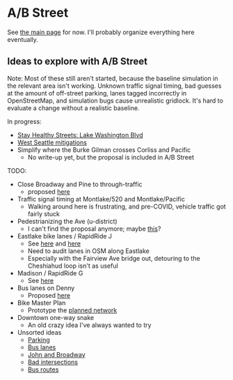 # A/B Street

See [the main page](https://github.com/dabreegster/abstreet/) for now. I'll
probably organize everything here eventually.

## Ideas to explore with A/B Street

Note: Most of these still aren't started, because the baseline simulation in the
relevant area isn't working. Unknown traffic signal timing, bad guesses at the
amount of off-street parking, lanes tagged incorrectly in OpenStreetMap, and
simulation bugs cause unrealistic gridlock. It's hard to evaluate a change
without a realistic baseline.

In progress:

- [Stay Healthy Streets: Lake Washington Blvd](lake_wash/proposal.md)
- [West Seattle mitigations](west_seattle/proposal.md)
- Simplify where the Burke Gilman crosses Corliss and Pacific
  - No write-up yet, but the proposal is included in A/B Street

TODO:

- Close Broadway and Pine to through-traffic
  - proposed
    [here](https://old.reddit.com/r/SeattleWA/comments/gr4dsi/its_time_for_mayor_durkan_to_bring_stay_healthy/)
- Traffic signal timing at Montlake/520 and Montlake/Pacific
  - Walking around here is frustrating, and pre-COVID, vehicle traffic got
    fairly stuck
- Pedestrianizing the Ave (u-district)
  - I can't find the proposal anymore; maybe
    [this](http://www.udistrictmobility.com/)?
- Eastlake bike lanes / RapidRide J
  - See
    [here](https://www.seattle.gov/transportation/projects-and-programs/programs/bike-program/protected-bike-lanes/eastlake-avenue-protected-bike-lanes)
    and
    [here](http://www.seattle.gov/transportation/projects-and-programs/programs/transit-program/transit-plus-multimodal-corridor-program/rapidride-roosevelt)
  - Need to audit lanes in OSM along Eastlake
  - Especially with the Fairview Ave bridge out, detouring to the Cheshiahud
    loop isn't as useful
- Madison / RapidRide G
  - See
    [here](http://www.seattle.gov/transportation/projects-and-programs/programs/transit-program/transit-plus-multimodal-corridor-program/madison-street-bus-rapid-transit)
- Bus lanes on Denny
  - Proposed
    [here](https://twitter.com/transitrunner/status/1175068582142599168)
- Bike Master Plan
  - Prototype the
    [planned network](https://www.seattle.gov/transportation/document-library/citywide-plans/modal-plans/bicycle-master-plan)
- Downtown one-way snake
  - An old crazy idea I've always wanted to try
- Unsorted ideas
  - [Parking](https://www.reddit.com/r/SeattleWA/comments/cr1r1l/why_the_fuck_does_the_right_lane_convert_to/)
  - [Bus lanes](https://seattletransitblog.com/2018/10/05/seven-places-to-add-bus-lanes-now/)
  - [John and Broadway](https://old.reddit.com/r/SeattleWA/comments/83h4ri/the_intersection_at_john_and_broadway_desperately/)
  - [Bad intersections](https://old.reddit.com/r/Seattle/comments/4z3ewl/what_are_seattles_worst_intersections/)
  - [Bus routes](https://old.reddit.com/r/SeattleWA/comments/5rvss5/what_changes_would_you_make_to_seattles_bus/)
